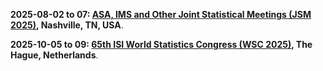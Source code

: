 **2025-08-02 to 07: [ASA, IMS and Other Joint Statistical Meetings (JSM 2025)](https://ww2.amstat.org/meetings/jsm/2025/), Nashville, TN, USA**.

**2025-10-05 to 09: [65th ISI World Statistics Congress (WSC 2025)](https://isi-next.org/conferences/isi-wsc2025/), The Hague, Netherlands**.

